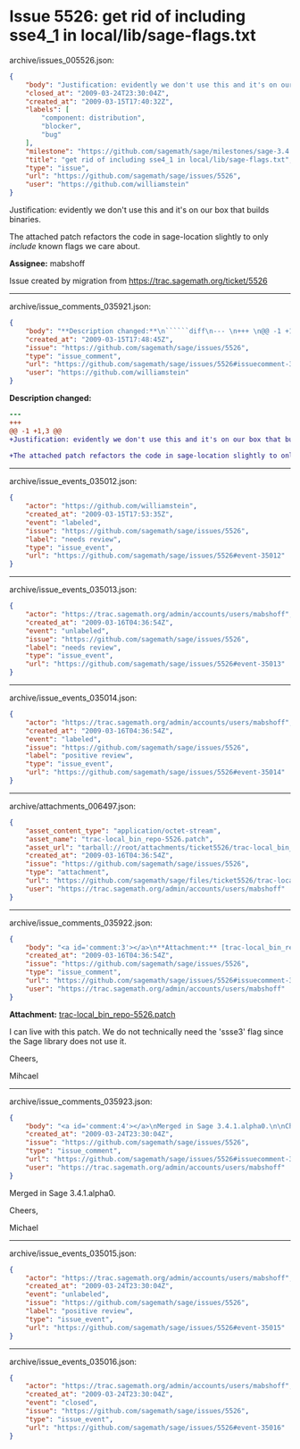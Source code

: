 # Issue 5526: get rid of including sse4_1 in local/lib/sage-flags.txt

archive/issues_005526.json:
```json
{
    "body": "Justification: evidently we don't use this and it's on our box that builds binaries. \n\nThe attached patch refactors the code in sage-location slightly to only *include* known flags we care about. \n\n**Assignee:** mabshoff\n\nIssue created by migration from https://trac.sagemath.org/ticket/5526\n\n",
    "closed_at": "2009-03-24T23:30:04Z",
    "created_at": "2009-03-15T17:40:32Z",
    "labels": [
        "component: distribution",
        "blocker",
        "bug"
    ],
    "milestone": "https://github.com/sagemath/sage/milestones/sage-3.4.1",
    "title": "get rid of including sse4_1 in local/lib/sage-flags.txt",
    "type": "issue",
    "url": "https://github.com/sagemath/sage/issues/5526",
    "user": "https://github.com/williamstein"
}
```
Justification: evidently we don't use this and it's on our box that builds binaries. 

The attached patch refactors the code in sage-location slightly to only *include* known flags we care about. 

**Assignee:** mabshoff

Issue created by migration from https://trac.sagemath.org/ticket/5526





---

archive/issue_comments_035921.json:
```json
{
    "body": "**Description changed:**\n``````diff\n--- \n+++ \n@@ -1 +1,3 @@\n+Justification: evidently we don't use this and it's on our box that builds binaries. \n \n+The attached patch refactors the code in sage-location slightly to only *include* known flags we care about. \n``````\n",
    "created_at": "2009-03-15T17:48:45Z",
    "issue": "https://github.com/sagemath/sage/issues/5526",
    "type": "issue_comment",
    "url": "https://github.com/sagemath/sage/issues/5526#issuecomment-35921",
    "user": "https://github.com/williamstein"
}
```

**Description changed:**
``````diff
--- 
+++ 
@@ -1 +1,3 @@
+Justification: evidently we don't use this and it's on our box that builds binaries. 
 
+The attached patch refactors the code in sage-location slightly to only *include* known flags we care about. 
``````




---

archive/issue_events_035012.json:
```json
{
    "actor": "https://github.com/williamstein",
    "created_at": "2009-03-15T17:53:35Z",
    "event": "labeled",
    "issue": "https://github.com/sagemath/sage/issues/5526",
    "label": "needs review",
    "type": "issue_event",
    "url": "https://github.com/sagemath/sage/issues/5526#event-35012"
}
```



---

archive/issue_events_035013.json:
```json
{
    "actor": "https://trac.sagemath.org/admin/accounts/users/mabshoff",
    "created_at": "2009-03-16T04:36:54Z",
    "event": "unlabeled",
    "issue": "https://github.com/sagemath/sage/issues/5526",
    "label": "needs review",
    "type": "issue_event",
    "url": "https://github.com/sagemath/sage/issues/5526#event-35013"
}
```



---

archive/issue_events_035014.json:
```json
{
    "actor": "https://trac.sagemath.org/admin/accounts/users/mabshoff",
    "created_at": "2009-03-16T04:36:54Z",
    "event": "labeled",
    "issue": "https://github.com/sagemath/sage/issues/5526",
    "label": "positive review",
    "type": "issue_event",
    "url": "https://github.com/sagemath/sage/issues/5526#event-35014"
}
```



---

archive/attachments_006497.json:
```json
{
    "asset_content_type": "application/octet-stream",
    "asset_name": "trac-local_bin_repo-5526.patch",
    "asset_url": "tarball://root/attachments/ticket5526/trac-local_bin_repo-5526.patch",
    "created_at": "2009-03-16T04:36:54Z",
    "issue": "https://github.com/sagemath/sage/issues/5526",
    "type": "attachment",
    "url": "https://github.com/sagemath/sage/files/ticket5526/trac-local_bin_repo-5526.patch",
    "user": "https://trac.sagemath.org/admin/accounts/users/mabshoff"
}
```



---

archive/issue_comments_035922.json:
```json
{
    "body": "<a id='comment:3'></a>\n**Attachment:** [trac-local_bin_repo-5526.patch](https://github.com/sagemath/sage/files/ticket5526/trac-local_bin_repo-5526.patch)\n\nI can live with this patch. We do not technically need the 'ssse3' flag since the Sage library does not use it.\n\nCheers,\n\nMihcael",
    "created_at": "2009-03-16T04:36:54Z",
    "issue": "https://github.com/sagemath/sage/issues/5526",
    "type": "issue_comment",
    "url": "https://github.com/sagemath/sage/issues/5526#issuecomment-35922",
    "user": "https://trac.sagemath.org/admin/accounts/users/mabshoff"
}
```

<a id='comment:3'></a>
**Attachment:** [trac-local_bin_repo-5526.patch](https://github.com/sagemath/sage/files/ticket5526/trac-local_bin_repo-5526.patch)

I can live with this patch. We do not technically need the 'ssse3' flag since the Sage library does not use it.

Cheers,

Mihcael



---

archive/issue_comments_035923.json:
```json
{
    "body": "<a id='comment:4'></a>\nMerged in Sage 3.4.1.alpha0.\n\nCheers,\n\nMichael",
    "created_at": "2009-03-24T23:30:04Z",
    "issue": "https://github.com/sagemath/sage/issues/5526",
    "type": "issue_comment",
    "url": "https://github.com/sagemath/sage/issues/5526#issuecomment-35923",
    "user": "https://trac.sagemath.org/admin/accounts/users/mabshoff"
}
```

<a id='comment:4'></a>
Merged in Sage 3.4.1.alpha0.

Cheers,

Michael



---

archive/issue_events_035015.json:
```json
{
    "actor": "https://trac.sagemath.org/admin/accounts/users/mabshoff",
    "created_at": "2009-03-24T23:30:04Z",
    "event": "unlabeled",
    "issue": "https://github.com/sagemath/sage/issues/5526",
    "label": "positive review",
    "type": "issue_event",
    "url": "https://github.com/sagemath/sage/issues/5526#event-35015"
}
```



---

archive/issue_events_035016.json:
```json
{
    "actor": "https://trac.sagemath.org/admin/accounts/users/mabshoff",
    "created_at": "2009-03-24T23:30:04Z",
    "event": "closed",
    "issue": "https://github.com/sagemath/sage/issues/5526",
    "type": "issue_event",
    "url": "https://github.com/sagemath/sage/issues/5526#event-35016"
}
```
